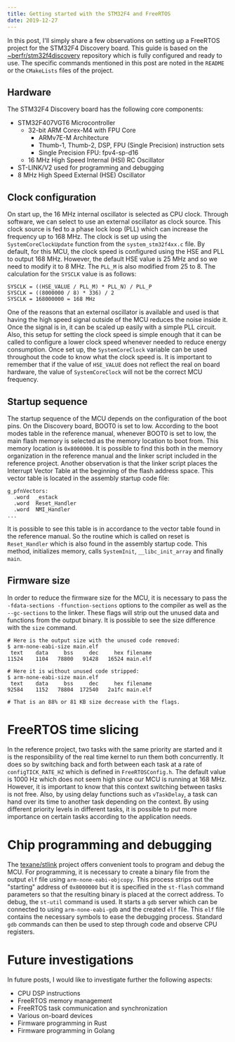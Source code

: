 ```yaml
---
title: Getting started with the STM32F4 and FreeRTOS
date: 2019-12-27
---
```


In this post, I'll simply share a few observations on setting up a FreeRTOS
project for the STM32F4 Discovery board. This guide is based on the
[~berfr/stm32f4discovery](https://git.sr.ht/~berfr/stm32f4discovery) repository
which is fully configured and ready to use. The specific commands mentioned in
this post are noted in the `README` or the `CMakeLists` files of the project.

## Hardware

The STM32F4 Discovery board has the following core components:

- STM32F407VGT6 Microcontroller
    - 32-bit ARM Corex-M4 with FPU Core
        - ARMv7E-M Architecture
        - Thumb-1, Thumb-2, DSP, FPU (Single Precision) instruction sets
        - Single Precision FPU: fpv4-sp-d16
    - 16 MHz High Speed Internal (HSI) RC Oscillator
- ST-LINK/V2 used for programming and debugging
- 8 MHz High Speed External (HSE) Oscillator

## Clock configuration

On start up, the 16 MHz internal oscillator is selected as CPU clock. Through
software, we can select to use an external oscillator as clock source. This
clock source is fed to a phase lock loop (PLL) which can increase the frequency
up to 168 MHz. The clock is set up using the `SystemCoreClockUpdate` function
from the `system_stm32f4xx.c` file. By default, for this MCU, the clock speed is
configured using the HSE and PLL to output 168 MHz. However, the default HSE
value is 25 MHz and so we need to modify it to 8 MHz. The `PLL_M` is also
modified from 25 to 8. The calculation for the `SYSCLK` value is as follows:

```
SYSCLK = ((HSE_VALUE / PLL_M) * PLL_N) / PLL_P
SYSCLK = ((8000000 / 8) * 336) / 2
SYSCLK = 168000000 = 168 MHz
```

One of the reasons that an external oscillator is available and used is that
having the high speed signal outside of the MCU reduces the noise inside it.
Once the signal is in, it can be scaled up easily with a simple PLL circuit.
Also, this setup for setting the clock speed is simple enough that it can be
called to configure a lower clock speed whenever needed to reduce energy
consumption. Once set up, the `SystemCoreClock` variable can be used throughout
the code to know what the clock speed is. It is important to remember that if
the value of `HSE_VALUE` does not reflect the real on board hardware, the value
of `SystemCoreClock` will not be the correct MCU frequency.

## Startup sequence

The startup sequence of the MCU depends on the configuration of the boot pins.
On the Discovery board, BOOT0 is set to low. According to the boot modes table
in the reference manual, whenever BOOT0 is set to low, the main flash memory is
selected as the memory location to boot from. This memory location is
`0x8000000`. It is possible to find this both in the memory organization in the
reference manual and the linker script included in the reference project.
Another observation is that the linker script places the Interrupt Vector Table
at the beginning of the flash address space. This vector table is located in the
assembly startup code file:

```assembly
g_pfnVectors:
  .word  _estack
  .word  Reset_Handler
  .word  NMI_Handler
...
```

It is possible to see this table is in accordance to the vector table found in
the reference manual. So the routine which is called on reset is `Reset_Handler`
which is also found in the assembly startup code. This method, initializes
memory, calls `SystemInit`, `__libc_init_array` and finally `main`.

## Firmware size

In order to reduce the firmware size for the MCU, it is necessary to pass the
`-fdata-sections -ffunction-sections` options to the compiler as well as the
`--gc-sections` to the linker. These flags will strip out the unused data and
functions from the output binary. It is possible to see the size difference with
the `size` command.

```console
# Here is the output size with the unused code removed:
$ arm-none-eabi-size main.elf
 text    data     bss     dec     hex filename
11524    1104   78800   91428   16524 main.elf

# Here it is without unused code stripped:
$ arm-none-eabi-size main.elf
 text    data     bss     dec     hex filename
92584    1152   78804  172540   2a1fc main.elf

# That is an 88% or 81 KB size decrease with the flags.
```

# FreeRTOS time slicing

In the reference project, two tasks with the same priority are started and it is
the responsibility of the real time kernel to run them both concurrently. It
does so by switching back and forth between each task at a rate of
`configTICK_RATE_HZ` which is defined in `FreeRTOSConfig.h`. The default value
is 1000 Hz which does not seem high since our MCU is running at 168 MHz.
However, it is important to know that this context switching between tasks is
not free. Also, by using delay functions such as `vTaskDelay`, a task can hand
over its time to another task depending on the context. By using different
priority levels in different tasks, it is possible to put more importance on
certain tasks according to the application needs.

# Chip programming and debugging

The [texane/stlink](https://github.com/texane/stlink) project offers convenient
tools to program and debug the MCU. For programming, it is necessary to create a
binary file from the output `elf` file using `arm-none-eabi-objcopy`. This
process strips out the "starting" address of `0x8000000` but it is specified in
the `st-flash` command parameters so that the resulting binary is placed at the
correct address. To debug, the `st-util` command is used. It starts a `gdb`
server which can be connected to using `arm-none-eabi-gdb` and the created `elf`
file. This `elf` file contains the necessary symbols to ease the debugging
process. Standard `gdb` commands can then be used to step through code and
observe CPU registers.

# Future investigations

In future posts, I would like to investigate further the following aspects:

- CPU DSP instructions
- FreeRTOS memory management
- FreeRTOS task communication and synchronization
- Various on-board devices
- Firmware programming in Rust
- Firmware programming in Golang
